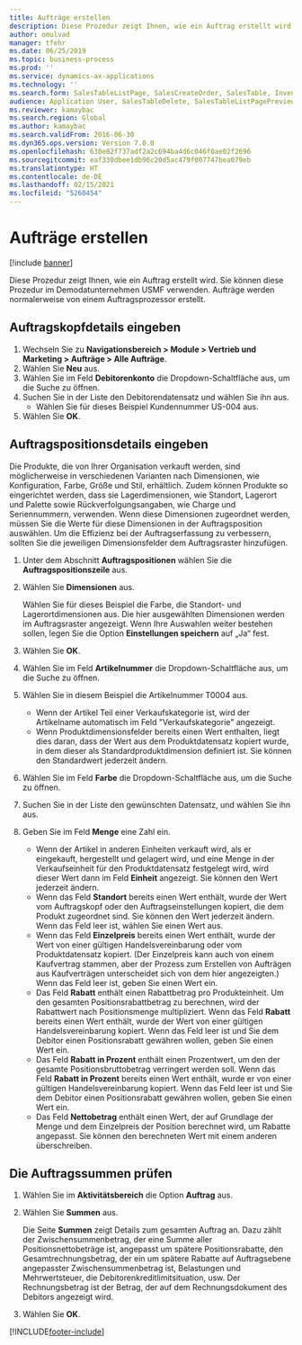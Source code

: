 ```yaml
---
title: Aufträge erstellen
description: Diese Prozedur zeigt Ihnen, wie ein Auftrag erstellt wird.
author: omulvad
manager: tfehr
ms.date: 06/25/2019
ms.topic: business-process
ms.prod: ''
ms.service: dynamics-ax-applications
ms.technology: ''
ms.search.form: SalesTableListPage, SalesCreateOrder, SalesTable, InventDimParmFixed, InventProductDimensionLookup, SalesTotals
audience: Application User, SalesTableDelete, SalesTableListPagePreviewPage, SalesUpdateRemain
ms.reviewer: kamaybac
ms.search.region: Global
ms.author: kamaybac
ms.search.validFrom: 2016-06-30
ms.dyn365.ops.version: Version 7.0.0
ms.openlocfilehash: 630e82f737adf2a2c694ba4d6c046f0ae02f2696
ms.sourcegitcommit: eaf330dbee1db96c20d5ac479f007747bea079eb
ms.translationtype: HT
ms.contentlocale: de-DE
ms.lasthandoff: 02/15/2021
ms.locfileid: "5260454"
---
```

# <a name="create-sales-orders"></a>Aufträge erstellen

[!include [banner](../../includes/banner.md)]

Diese Prozedur zeigt Ihnen, wie ein Auftrag erstellt wird. Sie können diese Prozedur im Demodatunternehmen USMF verwenden. Aufträge werden normalerweise von einem Auftragsprozessor erstellt. 

## <a name="enter-sales-order-header-details"></a>Auftragskopfdetails eingeben
1. Wechseln Sie zu **Navigationsbereich > Module > Vertrieb und Marketing > Aufträge > Alle Aufträge**.
2. Wählen Sie **Neu** aus.
3. Wählen Sie im Feld **Debitorenkonto** die Dropdown-Schaltfläche aus, um die Suche zu öffnen.
4. Suchen Sie in der Liste den Debitorendatensatz und wählen Sie ihn aus.
    - Wählen Sie für dieses Beispiel Kundennummer US-004 aus.  
5. Wählen Sie **OK**.

## <a name="enter-sales-order-line-details"></a>Auftragspositionsdetails eingeben
    
Die Produkte, die von Ihrer Organisation verkauft werden, sind möglicherweise in verschiedenen Varianten nach Dimensionen, wie Konfiguration, Farbe, Größe und Stil, erhältlich. Zudem können Produkte so eingerichtet werden, dass sie Lagerdimensionen, wie Standort, Lagerort und Palette sowie Rückverfolgungsangaben, wie Charge und Seriennummern, verwenden. Wenn diese Dimensionen zugeordnet werden, müssen Sie die Werte für diese Dimensionen in der Auftragsposition auswählen. Um die Effizienz bei der Auftragserfassung zu verbessern, sollten Sie die jeweiligen Dimensionsfelder dem Auftragsraster hinzufügen.
    
1. Unter dem Abschnitt **Auftragspositionen** wählen Sie die **Auftragspositionszeile** aus.
2. Wählen Sie **Dimensionen** aus.
    
    Wählen Sie für dieses Beispiel die Farbe, die Standort- und Lagerortdimensionen aus. Die hier ausgewählten Dimensionen werden im Auftragsraster angezeigt. Wenn Ihre Auswahlen weiter bestehen sollen, legen Sie die Option **Einstellungen speichern** auf „Ja“ fest.
    
3. Wählen Sie **OK**.
4. Wählen Sie im Feld **Artikelnummer** die Dropdown-Schaltfläche aus, um die Suche zu öffnen.
5. Wählen Sie in diesem Beispiel die Artikelnummer T0004 aus.
    - Wenn der Artikel Teil einer Verkaufskategorie ist, wird der Artikelname automatisch im Feld "Verkaufskategorie" angezeigt.  
    - Wenn Produktdimensionsfelder bereits einen Wert enthalten, liegt dies daran, dass der Wert aus dem Produktdatensatz kopiert wurde, in dem dieser als Standardproduktdimension definiert ist. Sie können den Standardwert jederzeit ändern.   
6. Wählen Sie im Feld **Farbe** die Dropdown-Schaltfläche aus, um die Suche zu öffnen.
7. Suchen Sie in der Liste den gewünschten Datensatz, und wählen Sie ihn aus.
8. Geben Sie im Feld **Menge** eine Zahl ein.
    - Wenn der Artikel in anderen Einheiten verkauft wird, als er eingekauft, hergestellt und gelagert wird, und eine Menge in der Verkaufseinheit für den Produktdatensatz festgelegt wird, wird dieser Wert dann im Feld **Einheit** angezeigt. Sie können den Wert jederzeit ändern.   
    - Wenn das Feld **Standort** bereits einen Wert enthält, wurde der Wert vom Auftragskopf oder den Auftragseinstellungen kopiert, die dem Produkt zugeordnet sind. Sie können den Wert jederzeit ändern. Wenn das Feld leer ist, wählen Sie einen Wert aus.   
    - Wenn das Feld **Einzelpreis** bereits einen Wert enthält, wurde der Wert von einer gültigen Handelsvereinbarung oder vom Produktdatensatz kopiert. (Der Einzelpreis kann auch von einem Kaufvertrag stammen, aber der Prozess zum Erstellen von Aufträgen aus Kaufverträgen unterscheidet sich von dem hier angezeigten.) Wenn das Feld leer ist, geben Sie einen Wert ein.   
    - Das Feld **Rabatt** enthält einen Rabattbetrag pro Produkteinheit. Um den gesamten Positionsrabattbetrag zu berechnen, wird der Rabattwert nach Positionsmenge multipliziert. Wenn das Feld **Rabatt** bereits einen Wert enthält, wurde der Wert von einer gültigen Handelsvereinbarung kopiert. Wenn das Feld leer ist und Sie dem Debitor einen Positionsrabatt gewähren wollen, geben Sie einen Wert ein.  
    - Das Feld **Rabatt in Prozent** enthält einen Prozentwert, um den der gesamte Positionsbruttobetrag verringert werden soll.  Wenn das Feld **Rabatt in Prozent** bereits einen Wert enthält, wurde er von einer gültigen Handelsvereinbarung kopiert. Wenn das Feld leer ist und Sie dem Debitor einen Positionsrabatt gewähren wollen, geben Sie einen Wert ein. 
    - Das Feld **Nettobetrag** enthält einen Wert, der auf Grundlage der Menge und dem Einzelpreis der Position berechnet wird, um Rabatte angepasst.  Sie können den berechneten Wert mit einem anderen überschreiben.  

## <a name="review-the-order-totals"></a>Die Auftragssummen prüfen
1. Wählen Sie im **Aktivitätsbereich** die Option **Auftrag** aus.
2. Wählen Sie **Summen** aus.
    
    Die Seite **Summen** zeigt Details zum gesamten Auftrag an. Dazu zählt der Zwischensummenbetrag, der eine Summe aller Positionsnettobeträge ist, angepasst um spätere Positionsrabatte, den Gesamtrechnungsbetrag, der ein um spätere Rabatte auf Auftragsebene angepasster Zwischensummenbetrag ist, Belastungen und Mehrwertsteuer, die Debitorenkreditlimitsituation, usw. Der Rechnungsbetrag ist der Betrag, der auf dem Rechnungsdokument des Debitors angezeigt wird.  
    
3. Wählen Sie **OK**.


[!INCLUDE[footer-include](../../../includes/footer-banner.md)]